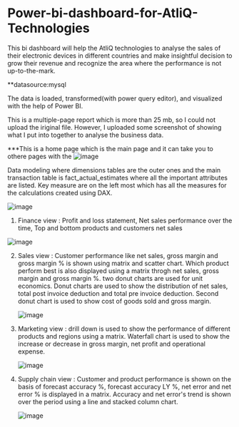 # Power-bi-dashboard-for-AtliQ-Technologies
This bi dashboard will help the AtliQ technologies to analyse the sales of their electronic devices in different countries and make insightful decision to grow their 
revenue and recognize the area where the performance is not up-to-the-mark. 

**datasource:mysql

The data is loaded, transformed(with power query editor), and visualized with the help of Power BI.

This is a multiple-page report which is more than 25 mb, so I could not upload the iriginal file. However, I uploaded some screenshot of showing what I put into 
together to analyse the business data.


***This is a home page which is the main page and it can take you to othere pages with the 
![image](https://user-images.githubusercontent.com/123319398/224434883-9b7face1-5ab7-461c-bad6-e787d0ea0b87.png)

Data modeling where dimensions tables are the outer ones and the main transaction table is fact_actual_estimates where all the important attributes are listed. 
Key measure are on the left most which has all the measures for the calculations created using DAX.

![image](https://user-images.githubusercontent.com/123319398/224440623-6708a90b-2581-43f1-9380-a8f02483307d.png)


1. Finance view : Profit and loss statement, Net sales performance over the time, Top and bottom products and customers net sales

![image](https://user-images.githubusercontent.com/123319398/224441021-ef237c34-8e84-4d77-bb54-0d9542d224e0.png)


2. Sales view : Customer performance like net sales, gross margin and gross margin % is shown using matrix and scatter chart. Which product perform best is 
   also displayed using a matrix throgh net sales, gross margin and gross margin %. two donut charts are used for unit economics. Donut charts are used to show 
   the distribution of net sales, total post invoice deduction and total pre invoice deduction. Second donut chart is used to show cost of goods sold and gross margin.
   
   ![image](https://user-images.githubusercontent.com/123319398/224442708-6315a5ab-dd14-4198-abbe-19a18662b482.png)


3. Marketing view : drill down is used to show the performance of different products and regions using a matrix. Waterfall chart is used to show the increase or 
   decrease in gross margin, net profit and operational expense.
   
   ![image](https://user-images.githubusercontent.com/123319398/224443519-b4f2127a-b763-4972-b370-36d75ecc4402.png)


4. Supply chain view : Customer and product performance is shown on the basis of forecast accuracy %, forecast accuracy LY %, net error  and net error % is displayed in 
   a matrix. Accuracy and net error's trend is shown over the period using a line and stacked column chart.
   
   ![image](https://user-images.githubusercontent.com/123319398/224444162-182e6060-23ad-448a-99d3-c5d39c67195a.png)


